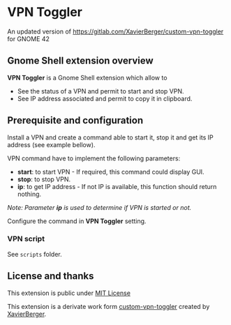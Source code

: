 # VPN Toggler

An updated version of <https://gitlab.com/XavierBerger/custom-vpn-toggler> for GNOME 42

## Gnome Shell extension overview

**VPN Toggler** is a Gnome Shell extension which allow to 
* See the status of a VPN and permit to start and stop VPN.
* See IP address associated and permit to copy it in clipboard.

## Prerequisite and configuration

Install a VPN and create a command able to start it, stop it and get its IP address (see example bellow).

VPN command have to implement the following parameters:

* **start**: to start VPN - If required, this command could display GUI.
* **stop**: to stop VPN.
* **ip**: to get IP address - If not IP is available, this function should return nothing.

*Note: Parameter **ip** is used to determine if VPN is started or not.*

Configure the command in **VPN Toggler** setting.

### VPN script
See `scripts` folder.

## License and thanks

This extension is public under [MIT License](LICENSE)

This extension is a derivate work form [custom-vpn-toggler](https://extensions.gnome.org/extension/4061/custom-vpn-toggler/) created by [XavierBerger](https://extensions.gnome.org/accounts/profile/XavierBerger).
